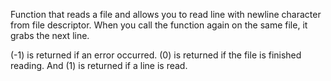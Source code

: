 Function that reads a file and allows you to read line with newline character from file descriptor. 
When you call the function again on the same file, it grabs the next line.

(-1) is returned if an error occurred. (0) is returned if the file is finished reading. And (1) is returned if a line is read.
